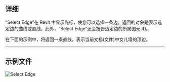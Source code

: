 ## 详细

“Select Edge”在 Revit 中显示光标，使您可以选择一条边。返回的对象是表示选定边的曲线或直线。此外，“Select Edge”还会报告选定边的所属图元 ID。

在下面的示例中，将返回一条直线，表示当前文档(文件)中女儿墙的顶边。

___
## 示例文件

![Select Edge](./Dynamo.Nodes.DSEdgeSelection_img.jpg)
